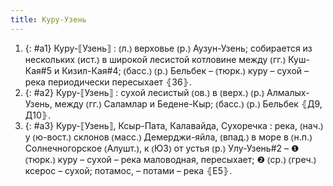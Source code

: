 ```yaml
---
title: Куру-Узень
---
```


1. {: #a1} Куру-⟦Узень⟧
: ⦅л.⦆ верховье ⦅р.⦆ Аузун-Узень; собирается из нескольких ⦅ист.⦆ в широкой лесистой котловине между ⦅гг.⦆ Куш-Кая#5 и Кизил-Кая#4; ⦅басс.⦆ ⦅р.⦆ Бельбек – ⦅тюрк.⦆ куру – сухой – река периодически пересыхает ⦃З6⦄.
2. {: #a2} Куру-⟦Узень⟧
: сухой лесистый ⦅ов.⦆ в ⦅верх.⦆ ⦅р.⦆ Алмалых-Узень, между ⦅гг.⦆ Саламлар и Бедене-Кыр; ⦅басс.⦆ ⦅р.⦆ Бельбек ⦃Д9, Д10⦄.
3. {: #a3} Куру-⟦Узень⟧, Ксыр-Пата, Калавайда, Сухоречка
: река, ⦅нач.⦆ у ⦅ю-вост.⦆ склонов ⦅масс.⦆ Демерджи-яйла, ⦅впад.⦆ в море в ⦅н.п.⦆ Солнечногорское ⦅Алушт.⦆, к ⦅ЮЗ⦆ от устья ⦅р.⦆ Улу-Узень#2 – ❶ ⦅тюрк.⦆ куру – сухой – река маловодная, пересыхает; ❷ ⦅ср.⦆ ⦅греч.⦆ ксерос – сухой; потамос, – потами – река ⦃Е5⦄.
